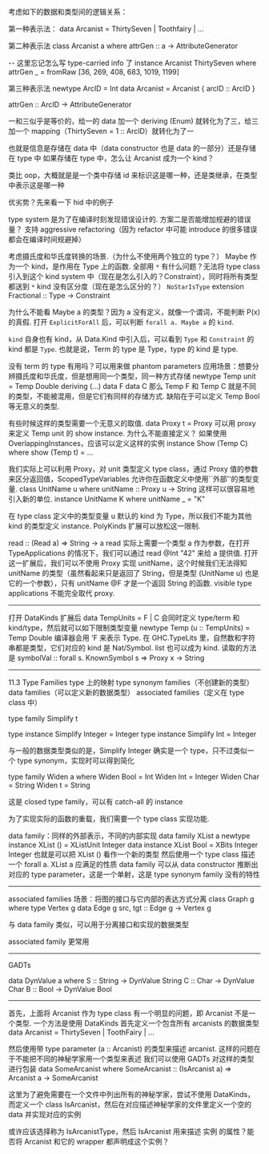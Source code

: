 考虑如下的数据和类型间的逻辑关系：

第一种表示法：
data Arcanist = ThirtySeven | Toothfairy | ...

第二种表示法
class Arcanist a where
    attrGen :: a -> AttributeGenerator

-- 这里忘记怎么写 type-carried info 了
instance Arcanist ThirtySeven where
    attrGen _ = fromRaw [36, 269, 408, 683, 1019, 1199]

第三种表示法
newtype ArcID = Int
data Arcanist = Arcanist {
    arcID :: ArcID
}

attrGen :: ArcID -> AttributeGenerator

一和三似乎是等价的，给一的 data 加一个 deriving (Enum) 就转化为了三，给三加一个 mapping（ThirtySeven = 1 :: ArcID）就转化为了一

也就是信息是存储在 data 中（data constructor 也是 data 的一部分）还是存储在 type 中
如果存储在 type 中，怎么让 Arcanist 成为一个 kind？

类比 oop，大概就是是一个类中存储 id 来标识这是哪一种，还是类继承，在类型中表示这是哪一种

优劣势？先来看一下 hid 中的例子

type system 是为了在编译时刻发现错误设计的. 方案二是否能增加规避的错误量？
支持 aggressive refactoring（因为 refactor 中可能 introduce 的很多错误都会在编译时间规避掉）

考虑摄氏度和华氏度转换的场景.（为什么不使用两个独立的 type？）
Maybe 作为一个 kind，是作用在 Type 上的函数.
全部用 `*` 有什么问题？无法将 type class 引入到这个 kind system 中（现在是怎么引入的？Constraint），同时将所有类型都送到 `*` kind 没有区分度（现在是怎么区分的？）
`NoStarIsType` extension
Fractional :: Type -> Constraint

为什么不能看 Maybe a 的类型？因为 a 没有定义，就像一个谓词，不能判断 P(x) 的真假. 打开 `ExplicitForAll` 后，可以判断 `forall a. Maybe a` 的 `kind`.

`kind` 自身也有 kind，从 Data.Kind 中引入后，可以看到 `Type` 和 `Constraint` 的 kind 都是 `Type`.
也就是说，Term 的 type 是 Type，type 的 kind 是 type.

没有 term 的 type 有用吗？可以用来做 phantom parameters
应用场景：想要分辨摄氏度和华氏度，但是想用同一个类型，同一种方式存储
newtype Temp unit = Temp Double deriving (...)
data F
data C
那么 Temp F 和 Temp C 就是不同的类型，不能被混用，但是它们有同样的存储方式.
缺陷在于可以定义 Temp Bool 等无意义的类型.

有些时候这样的类型需要一个无意义的取值.
data Proxy t = Proxy
可以用 proxy 来定义 Temp unit 的 show instance.
为什么不能直接定义？
如果使用 OverlappingInstances，应该可以定义这样的实例
instance Show (Temp C) where
    show (Temp t) = ...

我们实际上可以利用 Proxy，对 unit 类型定义 type class，通过 Proxy 值的参数来区分返回值，ScopedTypeVariables 允许你在函数定义中使用``外部''的类型变量.
class UnitName u where
    unitName :: Proxy u -> String
这样可以很容易地引入新的单位.
instance UnitName K where
    unitName _ = "K"

在 type class 定义中的类型变量 u 默认的 kind 为 Type，所以我们不能为其他 kind 的类型定义 instance. PolyKinds 扩展可以放松这一限制.

read :: (Read a) => String -> a
read 实际上需要一个类型 a 作为参数，在打开 TypeApplications 的情况下，我们可以通过 read @Int "42" 来给 a 提供值.
打开这一扩展后，我们可以不使用 Proxy 实现 unitName，这个时候我们无法得知 unitName 的类型（虽然看起来只是返回了 String，但是类型 (UnitName u) 也是它的一个参数），只有 unitName @F 才是一个返回 String 的函数.
visible type applications 不能完全取代 proxy.

---

打开 DataKinds 扩展后
data TempUnits = F | C
会同时定义 type/term 和 kind/type，然后就可以如下限制类型变量
newtype Temp (u :: TempUnits) = Temp Double
编译器会用 'F 来表示 Type.
在 GHC.TypeLits 里，自然数和字符串都是类型，它们对应的 kind 是 Nat/Symbol. list 也可以成为 kind.
读取的方法是
symbolVal :: forall s. KnownSymbol s => Proxy x -> String

---

11.3 Type Families
type 上的映射
type synonym families（不创建新的类型）
data families（可以定义新的数据类型）
associated families（定义在 type class 中）

type family Simplify t

type instance Simplify Integer = Integer
type instance Simplify Int = Integer

与一般的数据类型类似的是，Simplify Integer 确实是一个 type，只不过类似一个 type synonym，实现时可以得到简化

type family Widen a where
    Widen Bool = Int
    Widen Int = Integer
    Widen Char = String
    Widen t = String

这是 closed type family，可以有 catch-all 的 instance

为了实现实际的函数的重载，我们需要一个 type class 实现功能.

data family：同样的外部表示，不同的内部实现
data family XList a
newtype instance XList () = XListUnit Integer
data instance XList Bool = XBits Integer Integer
也就是可以把 XList () 看作一个新的类型
然后使用一个 type class 描述一个 forall a. XList a 应满足的性质
data family 可以从 data constructor 推断出对应的 type parameter，这是一个单射，这是 type synonym family 没有的特性

---

associated families
场景：将图的接口与它内部的表达方式分离
class Graph g where
    type Vertex g
    data Edge g
    src, tgt :: Edge g -> Vertex g

与 data family 类似，可以用于分离接口和实现的数据类型

associated family 更常用

---

GADTs

data DynValue a where
    S :: String -> DynValue String
    C :: Char -> DynValue Char
    B :: Bool -> DynValue Bool



---


首先，上面将 Arcanist 作为 type class 有一个明显的问题，即 Arcanist 不是一个类型.
一个方法是使用 DataKinds
首先定义一个包含所有 arcanists 的数据类型
data Arcanist = ThirtySeven | ToothFairy | ...

然后使用带 type parameter (a :: Arcanist) 的类型来描述 arcanist.
这样的问题在于不能把不同的神秘学家用一个类型来表述
我们可以使用 GADTs 对这样的类型进行包装
data SomeArcanist where
    SomeArcanist :: (IsArcanist a) => Arcanist a -> SomeArcanist

这里为了避免需要在一个文件中列出所有的神秘学家，尝试不使用 DataKinds，而定义一个 class IsArcanist，然后在对应描述神秘学家的文件里定义一个空的 data 并实现对应的实例

或许应该选择称为 IsArcanistType，然后 IsArcanist 用来描述 实例 的属性？能否将 Arcanist 和它的 wrapper 都声明成这个实例？

